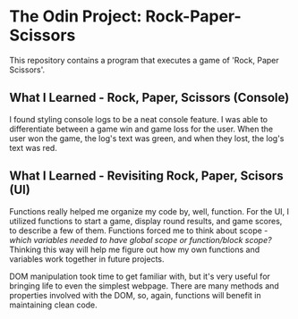 # The Odin Project: Rock-Paper-Scissors
This repository contains a program that executes a game of 'Rock, Paper Scissors'.

## What I Learned - Rock, Paper, Scissors (Console)
I found styling console logs to be a neat console feature. I was able to differentiate between a game win and game loss for the user. When the user won the game, the log's text was green, and when they lost, the log's text was red.

## What I Learned - Revisiting Rock, Paper, Scisors (UI)
Functions really helped me organize my code by, well, function. For the UI, I utilized functions to start a game, display round results, and game scores, to describe a few of them. Functions forced me to think about scope - *which variables needed to have global scope or function/block scope?* Thinking this way will help me figure out how my own functions and variables work together in future projects.

DOM manipulation took time to get familiar with, but it's very useful for bringing life to even the simplest webpage. There are many methods and properties involved with the DOM, so, again, functions will benefit in maintaining clean code.